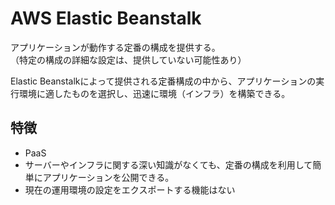 # AWS Elastic Beanstalk
アプリケーションが動作する定番の構成を提供する。  
（特定の構成の詳細な設定は、提供していない可能性あり）

Elastic Beanstalkによって提供される定番構成の中から、アプリケーションの実行環境に適したものを選択し、迅速に環境（インフラ）を構築できる。

## 特徴
* PaaS
* サーバーやインフラに関する深い知識がなくても、定番の構成を利用して簡単にアプリケーションを公開できる。
* 現在の運用環境の設定をエクスポートする機能はない

